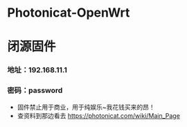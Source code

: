 # Photonicat-OpenWrt
# 闭源固件
### 地址：192.168.11.1
### 密码：password

- 固件禁止用于商业，用于纯娱乐~我花钱买来的昂！
- 查资料到那边看去 https://photonicat.com/wiki/Main_Page
